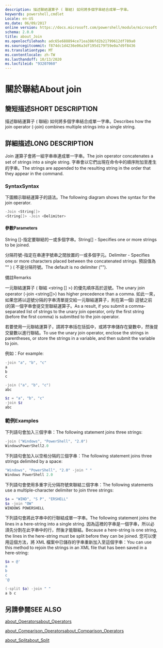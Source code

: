 ```yaml
---
description: 描述聯結運算子 ( 聯結) 如何將多個字串結合成單一字串。
keywords: powershell,cmdlet
Locale: en-US
ms.date: 06/09/2017
online version: https://docs.microsoft.com/powershell/module/microsoft.powershell.core/about/about_join?view=powershell-6&WT.mc_id=ps-gethelp
schema: 2.0.0
title: about_Join
ms.openlocfilehash: adc65e688894ce71ea386fd2b21799612df789a0
ms.sourcegitcommit: f874dc1d4236e06a3df195d179f59e0a7d9f8436
ms.translationtype: MT
ms.contentlocale: zh-TW
ms.lasthandoff: 10/13/2020
ms.locfileid: "93207060"
---
```

# <a name="about-join"></a><span data-ttu-id="68a84-104">關於聯結</span><span class="sxs-lookup"><span data-stu-id="68a84-104">About join</span></span>

## <a name="short-description"></a><span data-ttu-id="68a84-105">簡短描述</span><span class="sxs-lookup"><span data-stu-id="68a84-105">SHORT DESCRIPTION</span></span>
<span data-ttu-id="68a84-106">描述聯結運算子 ( 聯結) 如何將多個字串結合成單一字串。</span><span class="sxs-lookup"><span data-stu-id="68a84-106">Describes how the join operator (-join) combines multiple strings into a single string.</span></span>

## <a name="long-description"></a><span data-ttu-id="68a84-107">詳細描述</span><span class="sxs-lookup"><span data-stu-id="68a84-107">LONG DESCRIPTION</span></span>

<span data-ttu-id="68a84-108">Join 運算子會將一組字串串連成單一字串。</span><span class="sxs-lookup"><span data-stu-id="68a84-108">The join operator concatenates a set of strings into a single string.</span></span> <span data-ttu-id="68a84-109">字串會以它們出現在命令中的順序附加至產生的字串。</span><span class="sxs-lookup"><span data-stu-id="68a84-109">The strings are appended to the resulting string in the order that they appear in the command.</span></span>

### <a name="syntax"></a><span data-ttu-id="68a84-110">Syntax</span><span class="sxs-lookup"><span data-stu-id="68a84-110">Syntax</span></span>

<span data-ttu-id="68a84-111">下圖顯示聯結運算子的語法。</span><span class="sxs-lookup"><span data-stu-id="68a84-111">The following diagram shows the syntax for the join operator.</span></span>

```powershell
-Join <String[]>
<String[]> -Join <Delimiter>
```

#### <a name="parameters"></a><span data-ttu-id="68a84-112">參數</span><span class="sxs-lookup"><span data-stu-id="68a84-112">Parameters</span></span>

<span data-ttu-id="68a84-113">String []-指定要聯結的一或多個字串。</span><span class="sxs-lookup"><span data-stu-id="68a84-113">String[] - Specifies one or more strings to be joined.</span></span>

<span data-ttu-id="68a84-114">分隔符號-指定在串連字號串之間放置的一或多個字元。</span><span class="sxs-lookup"><span data-stu-id="68a84-114">Delimiter - Specifies one or more characters placed between the concatenated strings.</span></span> <span data-ttu-id="68a84-115">預設值為 "" )  ( 不是分隔符號。</span><span class="sxs-lookup"><span data-stu-id="68a84-115">The default is no delimiter ("").</span></span>

<span data-ttu-id="68a84-116">備註</span><span class="sxs-lookup"><span data-stu-id="68a84-116">Remarks</span></span>

<span data-ttu-id="68a84-117">一元聯結運算子 ( 聯結 <string [] >) 的優先順序高於逗號。</span><span class="sxs-lookup"><span data-stu-id="68a84-117">The unary join operator (-join <string[]>) has higher precedence than a comma.</span></span> <span data-ttu-id="68a84-118">如此一來，如果您將以逗號分隔的字串清單提交給一元聯結運算子，則在第一個) 逗號之前 (的第一個字串會提交至聯結運算子。</span><span class="sxs-lookup"><span data-stu-id="68a84-118">As a result, if you submit a comma-separated list of strings to the unary join operator, only the first string (before the first comma) is submitted to the join operator.</span></span>

<span data-ttu-id="68a84-119">若要使用一元聯結運算子，請將字串括在括弧中，或將字串儲存在變數中，然後提交變數以進行聯結。</span><span class="sxs-lookup"><span data-stu-id="68a84-119">To use the unary join operator, enclose the strings in parentheses, or store the strings in a variable, and then submit the variable to join.</span></span>

<span data-ttu-id="68a84-120">例如：</span><span class="sxs-lookup"><span data-stu-id="68a84-120">For example:</span></span>

```powershell
-join "a", "b", "c"
a
b
c

-join ("a", "b", "c")
abc

$z = "a", "b", "c"
-join $z
abc
```

### <a name="examples"></a><span data-ttu-id="68a84-121">範例</span><span class="sxs-lookup"><span data-stu-id="68a84-121">Examples</span></span>

<span data-ttu-id="68a84-122">下列語句會加入三個字串：</span><span class="sxs-lookup"><span data-stu-id="68a84-122">The following statement joins three strings:</span></span>

```powershell
-join ("Windows", "PowerShell", "2.0")
WindowsPowerShell2.0
```

<span data-ttu-id="68a84-123">下列語句會加入以空格分隔的三個字串：</span><span class="sxs-lookup"><span data-stu-id="68a84-123">The following statement joins three strings delimited by a space:</span></span>

```powershell
"Windows", "PowerShell", "2.0" -join " "
Windows PowerShell 2.0
```

<span data-ttu-id="68a84-124">下列語句會使用多重字元分隔符號來聯結三個字串：</span><span class="sxs-lookup"><span data-stu-id="68a84-124">The following statements use a multiple-character delimiter to join three strings:</span></span>

```powershell
$a = "WIND", "S P", "ERSHELL"
$a -join "OW"
WINDOWS POWERSHELL
```

<span data-ttu-id="68a84-125">下列語句會將此字串中的行聯結成單一字串。</span><span class="sxs-lookup"><span data-stu-id="68a84-125">The following statement joins the lines in a here-string into a single string.</span></span> <span data-ttu-id="68a84-126">因為這裡的字串是一個字串，所以必須先分割在此字串中的行，然後才能聯結。</span><span class="sxs-lookup"><span data-stu-id="68a84-126">Because a here-string is one string, the lines in the here-string must be split before they can be joined.</span></span> <span data-ttu-id="68a84-127">您可以使用這個方法，將 XML 檔案中已儲存的字串重新加入至這個字串：</span><span class="sxs-lookup"><span data-stu-id="68a84-127">You can use this method to rejoin the strings in an XML file that has been saved in a here-string:</span></span>

```powershell
$a = @'
a
b
c
'@

(-split $a) -join " "
a b c
```

## <a name="see-also"></a><span data-ttu-id="68a84-128">另請參閱</span><span class="sxs-lookup"><span data-stu-id="68a84-128">SEE ALSO</span></span>

[<span data-ttu-id="68a84-129">about_Operators</span><span class="sxs-lookup"><span data-stu-id="68a84-129">about_Operators</span></span>](about_Operators.md)

[<span data-ttu-id="68a84-130">about_Comparison_Operators</span><span class="sxs-lookup"><span data-stu-id="68a84-130">about_Comparison_Operators</span></span>](about_Comparison_Operators.md)

[<span data-ttu-id="68a84-131">about_Split</span><span class="sxs-lookup"><span data-stu-id="68a84-131">about_Split</span></span>](about_Split.md)

